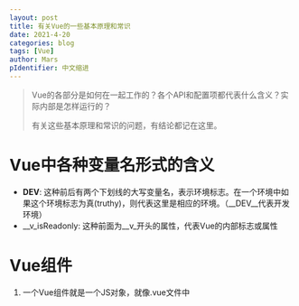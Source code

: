```yaml
---
layout: post
title: 有关Vue的一些基本原理和常识
date: 2021-4-20
categories: blog
tags: [Vue]
author: Mars
pIdentifier: 中文缩进
---
```


> Vue的各部分是如何在一起工作的？各个API和配置项都代表什么含义？实际内部是怎样运行的？
>
> 有关这些基本原理和常识的问题，有结论都记在这里。

# Vue中各种变量名形式的含义
- __DEV__: 这种前后有两个下划线的大写变量名，表示环境标志。在一个环境中如果这个环境标志为真(truthy)，则代表这里是相应的环境。（__DEV__代表开发环境）
- __v_isReadonly: 这种前面为__v_开头的属性，代表Vue的内部标志或属性


# Vue组件

1. 一个Vue组件就是一个JS对象，就像.vue文件中<script>标签内输出的结构一样，可以是vue2那种分离式的对象，也可以是Vue3组合式api形式的一个setup()函数；
2. 组件对象（或组合式setup()函数）可以被传入component() API用来在各个组件内部注册（或全局注册）；
3. 一个.vue文件叫做单文件组件，包含`<template>、<style>、<script>`三部分，它就定义了一个Vue组件。这里`<template>`和`<style>`都是为了书写方便才这样显示，最后在使用import引入的时候，这两个标签内内容都会被添加到组件对象中(template和style属性)，整个组件解析为一个纯JS的对象；`
4. 一个手写JS Vue组件对象基本结构类似如下：
```js
{
  name: '',
  props: [],
  data(){},
  methods: {},
  components: {},
  template: ``,
  style: '',
  emits: [],
}
```
5. Vue应用的本质就是层层嵌套的组件树。使用createApp(<App.vue>)创建的app应用实例，使用的App.vue就是一个Vue组件，它叫做根组件。其他组件都是注册在它内部或者在app实例上全局注册的，在根组件内部使用。

